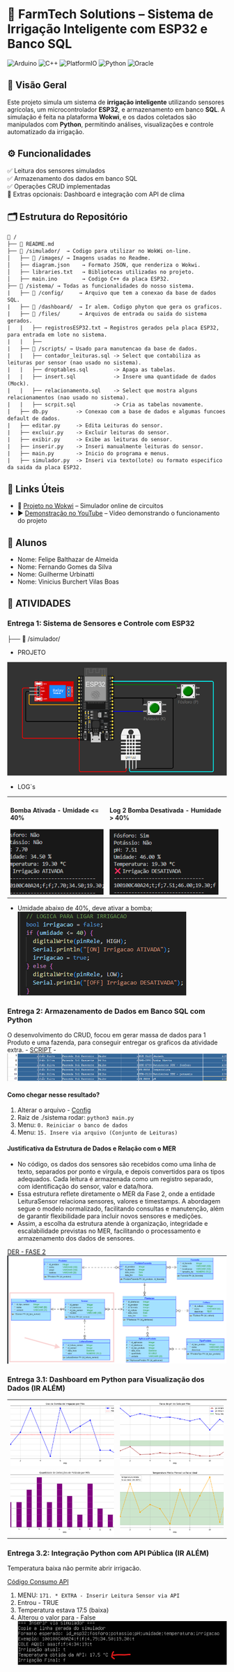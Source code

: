 # 🌾 FarmTech Solutions – Sistema de Irrigação Inteligente com ESP32 e Banco SQL

![Arduino](https://img.shields.io/badge/arduino-3670A0?style=for-the-badge&logo=arduino&logoColor=ffdd54)
![C++](https://img.shields.io/badge/c++-3670A0?style=for-the-badge&logo=c%2B%2B&logoColor=ffdd54)
![PlatformIO](https://img.shields.io/badge/platformio-3670A0?style=for-the-badge&logo=platformio&logoColor=ffdd54)
![Python](https://img.shields.io/badge/python-3670A0?style=for-the-badge&logo=python&logoColor=ffdd54)
![Oracle](https://img.shields.io/badge/Oracle-3670A0?style=for-the-badge&logo=oracle&logoColor=ffdd54)

## 📌 Visão Geral
Este projeto simula um sistema de **irrigação inteligente** utilizando sensores agrícolas, um microcontrolador **ESP32**, e armazenamento em banco **SQL**. A simulação é feita na plataforma **Wokwi**, e os dados coletados são manipulados com **Python**, permitindo análises, visualizações e controle automatizado da irrigação.

## ⚙️ Funcionalidades
✅ Leitura dos sensores simulados  
✅ Armazenamento dos dados em banco SQL  
✅ Operações CRUD implementadas  
🚀 Extras opcionais: Dashboard e integração com API de clima  

## 🗂️ Estrutura do Repositório

```plaintext
📁 /
├── 📄 README.md
├── 📁 /simulador/  → Codigo para utilizar no WokWi on-line.
│   ├── 📁 /images/ → Imagens usadas no Readme.
│   ├── diagram.json    → Formato JSON, que renderiza o Wokwi.
│   ├── libraries.txt   → Bibliotecas utilizadas no projeto.
│   ├── main.ino        → Codigo C++ da placa ESP32.
├── 📁 /sistema/ → Todas as funcionalidades do nosso sistema.
|   ├── 📁 /config/     → Arquivo que tem a conexao da base de dados SQL.
|   ├── 📁 /dashboard/  → Ir alem. Codigo phyton que gera os graficos.
|   ├── 📁 /files/      → Arquivos de entrada ou saida do sistema gerados.
|   |   ├── registrosESP32.txt → Registros gerados pela placa ESP32, para entrada em lote no sistema.
|   |   ├── 
|   ├── 📁 /scripts/ → Usado para manutencao da base de dados.
|   |   ├── contador_leituras.sql -> Select que contabiliza as leituras por sensor (nao usado no sistema).
|   |   ├── droptables.sql        -> Apaga as tabelas.
|   |   ├── insert.sql            -> Insere uma quantidade de dados (Mock).
|   |   ├── relacionamento.sql    -> Select que mostra alguns relacionamentos (nao usado no sistema).
|   |   ├── scrpit.sql            -> Cria as tabelas novamente.
|   ├── db.py         -> Conexao com a base de dados e algumas funcoes default de dados.
|   ├── editar.py     -> Edita Leituras do sensor.
|   ├── excluir.py    -> Excluir leituras do sensor.
|   ├── exibir.py     -> Exibe as leituras do sensor.
|   ├── inserir.py    -> Inseri manualmente leituras do sensor.
|   ├── main.py       -> Inicio do programa e menus.
|   ├── simulador.py  -> Inseri via texto(lote) ou formato especifico da saida da placa ESP32.
```
## 🔗 Links Úteis
- 🤖 [Projeto no Wokwi](https://wokwi.com/projects/430970377652249601) – Simulador online de circuitos  
- ▶️ [Demonstração no YouTube](https://www.youtube.com/) – Vídeo demonstrando o funcionamento do projeto

## 👥 Alunos
- Nome: Felipe Balthazar de Almeida
- Nome: Fernando Gomes da Silva
- Nome: Guilherme Urbinatti
- Nome: Vinicius Burchert Vilas Boas

## 📝 ATIVIDADES
### Entrega 1: Sistema de Sensores e Controle com ESP32
├── 📁 /simulador/
- PROJETO
<img src="./simulador/images/projeto.png" alt="Projeto ESP32 - Wokwi">

- LOG`s
<table>
  <tr>
    <td>
      <h4>Bomba Ativada - Umidade <= 40%</h4>
      <img src="./simulador/images/log_irrigacao_ativada.png" alt="Log 1"style="width: 250px; height: 150px; object-fit: cover;">
    </td>
    <td>
      <h4>Log 2 Bomba Desativada - Humidade > 40%</h4>
      <img src="./simulador/images/log_irrigacao_desativada.png" alt="Log 2" style="width: 250px; height: 150px; object-fit: cover;">
    </td>
  </tr>
</table>

- Umidade abaixo de 40%, deve ativar a bomba;
![Lógica Irrigacao](./sistema/files/prints/logica_irrigacao.png)

### Entrega 2: Armazenamento de Dados em Banco SQL com Python
O desenvolvimento do CRUD, focou em gerar massa de dados para 1 Produto e uma fazenda, para conseguir entregar os graficos da atividade extra. - [SCRIPT](./sistema/scripts/contador_leituras.sql)
-![Leituras - Fazenda Sol Nascente](./sistema/files/prints/contador_leituras.png)

#### Como chegar nesse resultado?
1) Alterar o arquivo - [Config](./sistema/config/config.json)
2) Raiz de ./sistema rodar: ```python3 main.py ```
3) Menu: ``` 0. Reiniciar o banco de dados ```
4) Menu: ``` 15. Insere via arquivo (Conjunto de Leituras) ```

#### Justificativa da Estrutura de Dados e Relação com o MER
- No código, os dados dos sensores são recebidos como uma linha de texto, separados por ponto e vírgula, e depois convertidos para os tipos adequados. Cada leitura é armazenada como um registro separado, com identificação do sensor, valor e data/hora.
- Essa estrutura reflete diretamente o MER da Fase 2, onde a entidade LeituraSensor relaciona sensores, valores e timestamps. A abordagem segue o modelo normalizado, facilitando consultas e manutenção, além de garantir flexibilidade para incluir novos sensores e medições.
- Assim, a escolha da estrutura atende à organização, integridade e escalabilidade previstas no MER, facilitando o processamento e armazenamento dos dados de sensores.

[DER - FASE 2](https://github.com/TeamFiapAI/fase2_Cap-1/blob/main/modelo/der.png)
![Leituras - Fazenda Sol Nascente](./sistema/files/prints/foco.png)


### Entrega 3.1: Dashboard em Python para Visualização dos Dados (IR ALÉM)
<table>
  <tr>
    <td>
      <img src="./sistema/files/grafico_bomba_trend.png" alt="Bomba de Irrigação - Acionamentos Mes"style="width: 250px; height: 150px; object-fit: cover;">
    </td>
    <td>
      <img src="./sistema/files/grafico_ph_zona.png" alt="Faixa de pH do Solo" style="width: 250px; height: 150px; object-fit: cover;">
    </td>
  </tr>
    <tr>
    <td>
      <img src="./sistema/files/grafico_potassio_detectado.png" alt="Potassio Detectado Mes"style="width: 250px; height: 150px; object-fit: cover;">
    </td>
    <td>
      <img src="./sistema/files/grafico_temperatura_ideal.png" alt="Temperatura Ideal" style="width: 250px; height: 150px; object-fit: cover;">
    </td>
  </tr>
</table>

### Entrega 3.2: Integração Python com API Pública (IR ALÉM)
 Temperatura baixa não permite abrir irrigacão.

 [Código Consumo API](./sistema/api/api.py)
 1) MENU: ``` 171. * EXTRA - Inserir Leitura Sensor via API ```
 2) Entrou - TRUE
 3) Temperatura estava 17.5 (baixa)
 4) Alterou o valor para - False
 ![Resultado](./sistema/files/prints/extra_api.png)